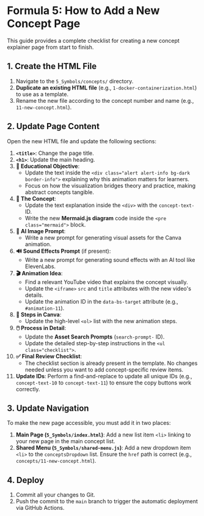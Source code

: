 # Formula 5: How to Add a New Concept Page

This guide provides a complete checklist for creating a new concept explainer page from start to finish.

## 1. Create the HTML File

1.  Navigate to the `5_Symbols/concepts/` directory.
2.  **Duplicate an existing HTML file** (e.g., `1-docker-containerization.html`) to use as a template.
3.  Rename the new file according to the concept number and name (e.g., `11-new-concept.html`).

## 2. Update Page Content

Open the new HTML file and update the following sections:

1.  **`<title>`**: Change the page title.
2.  **`<h1>`**: Update the main heading.
3.  **🎯 Educational Objective**:
    *   Update the text inside the `<div class="alert alert-info bg-dark border-info">` explaining why this animation matters for learners.
    *   Focus on how the visualization bridges theory and practice, making abstract concepts tangible.
4.  **🧠 The Concept**:
    *   Update the text explanation inside the `<div>` with the `concept-text-` ID.
    *   Write the new **Mermaid.js diagram** code inside the `<pre class="mermaid">` block.
5.  **🎨 AI Image Prompt**:
    *   Write a new prompt for generating visual assets for the Canva animation.
6.  **🔊 Sound Effects Prompt** (if present):
    *   Write a new prompt for generating sound effects with an AI tool like ElevenLabs.
7.  **🎬 Animation Idea**:
    *   Find a relevant YouTube video that explains the concept visually.
    *   Update the `<iframe>` `src` and `title` attributes with the new video's details.
    *   Update the animation ID in the `data-bs-target` attribute (e.g., `#animation-11`).
8.  **📝 Steps in Canva**:
    *   Update the high-level `<ol>` list with the new animation steps.
9.  **🖱️ Process in Detail**:
    *   Update the **Asset Search Prompts** (`search-prompt-` ID).
    *   Update the detailed step-by-step instructions in the `<ul class="checklist">`.
10. **✅ Final Review Checklist**:
    *   The checklist section is already present in the template. No changes needed unless you want to add concept-specific review items.
11. **Update IDs**: Perform a find-and-replace to update all unique IDs (e.g., `concept-text-10` to `concept-text-11`) to ensure the copy buttons work correctly.

## 3. Update Navigation

To make the new page accessible, you must add it in two places:

1.  **Main Page (`5_Symbols/index.html`)**: Add a new list item `<li>` linking to your new page in the main concept list.
2.  **Shared Menu (`5_Symbols/shared-menu.js`)**: Add a new dropdown item `<li>` to the `conceptsDropdown` list. Ensure the `href` path is correct (e.g., `concepts/11-new-concept.html`).

## 4. Deploy

1.  Commit all your changes to Git.
2.  Push the commit to the `main` branch to trigger the automatic deployment via GitHub Actions.